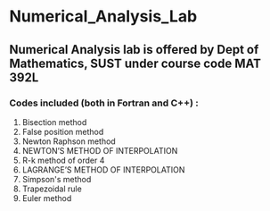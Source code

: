 # Numerical_Analysis_Lab

## Numerical Analysis lab is offered by Dept of Mathematics, SUST under course code MAT 392L

### Codes included (both in Fortran and C++) : 
1. Bisection method
2. False position method
3. Newton Raphson method 
4. NEWTON’S METHOD OF INTERPOLATION
5. R-k method of order 4
6. LAGRANGE’S METHOD OF INTERPOLATION
7. Simpson's method
8. Trapezoidal rule
9. Euler method
